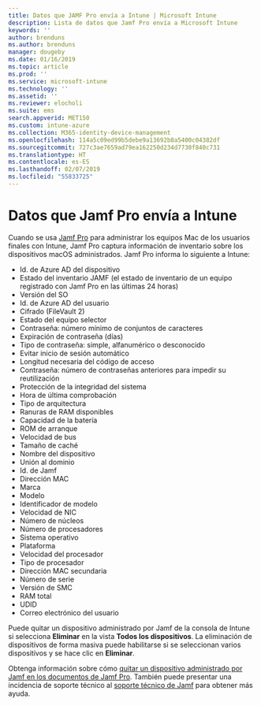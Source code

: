 ```yaml
---
title: Datos que JAMF Pro envía a Intune | Microsoft Intune
description: Lista de datos que Jamf Pro envía a Microsoft Intune
keywords: ''
author: brenduns
ms.author: brenduns
manager: dougeby
ms.date: 01/16/2019
ms.topic: article
ms.prod: ''
ms.service: microsoft-intune
ms.technology: ''
ms.assetid: ''
ms.reviewer: elocholi
ms.suite: ems
search.appverid: MET150
ms.custom: intune-azure
ms.collection: M365-identity-device-management
ms.openlocfilehash: 114a5c09ed99b5debe9a13692b8a5400c04382df
ms.sourcegitcommit: 727c3ae7659ad79ea162250d234d7730f840c731
ms.translationtype: HT
ms.contentlocale: es-ES
ms.lasthandoff: 02/07/2019
ms.locfileid: "55833725"
---
```

# <a name="data-jamf-pro-sends-to-intune"></a>Datos que Jamf Pro envía a Intune

Cuando se usa [Jamf Pro](https://www.jamf.com) para administrar los equipos Mac de los usuarios finales con Intune, Jamf Pro captura información de inventario sobre los dispositivos macOS administrados. Jamf Pro informa lo siguiente a Intune:

* Id. de Azure AD del dispositivo
* Estado del inventario JAMF (el estado de inventario de un equipo registrado con Jamf Pro en las últimas 24 horas)
* Versión del SO
* Id. de Azure AD del usuario
* Cifrado (FileVault 2)
* Estado del equipo selector
* Contraseña: número mínimo de conjuntos de caracteres
* Expiración de contraseña (días)
* Tipo de contraseña: simple, alfanumérico o desconocido
* Evitar inicio de sesión automático
* Longitud necesaria del código de acceso
* Contraseña: número de contraseñas anteriores para impedir su reutilización
* Protección de la integridad del sistema
* Hora de última comprobación
* Tipo de arquitectura
* Ranuras de RAM disponibles
* Capacidad de la batería
* ROM de arranque
* Velocidad de bus
* Tamaño de caché
* Nombre del dispositivo
* Unión al dominio
* Id. de Jamf
* Dirección MAC
* Marca
* Modelo
* Identificador de modelo
* Velocidad de NIC
* Número de núcleos
* Número de procesadores
* Sistema operativo
* Plataforma
* Velocidad del procesador
* Tipo de procesador
* Dirección MAC secundaria
* Número de serie
* Versión de SMC
* RAM total
* UDID
* Correo electrónico del usuario


Puede quitar un dispositivo administrado por Jamf de la consola de Intune si selecciona **Eliminar** en la vista **Todos los dispositivos**. La eliminación de dispositivos de forma masiva puede habilitarse si se seleccionan varios dispositivos y se hace clic en **Eliminar**.

Obtenga información sobre cómo [quitar un dispositivo administrado por Jamf en los documentos de Jamf Pro](https://www.jamf.com/jamf-nation/articles/80/unmanaging-computers-while-preserving-their-inventory-information). También puede presentar una incidencia de soporte técnico al [soporte técnico de Jamf](https://www.jamf.com/support/) para obtener más ayuda. 

